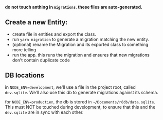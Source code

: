 **do not touch anthing in `migrations`. these files are auto-generated.**

## Create a new Entity:

-   create file in entities and export the class.
-   run `yarn migration` to generate a migration matching the new entity.
-   (optional) rename the Migration and its exported class to something more telling
-   run the app. this runs the migration and ensures that new migrations don't contain duplicate code

## DB locations

in `NODE_ENV=development`, we'll use a file in the project root, called `dev.sqlite`.
We'll also use this db to generate migrations against its schema.

for `NODE_ENV=production`, the db is stored in `~/Documents/r6db/data.sqlite`. This must NOT be touched during development, to ensure that this and the `dev.sqlite` are in sync with each other.
